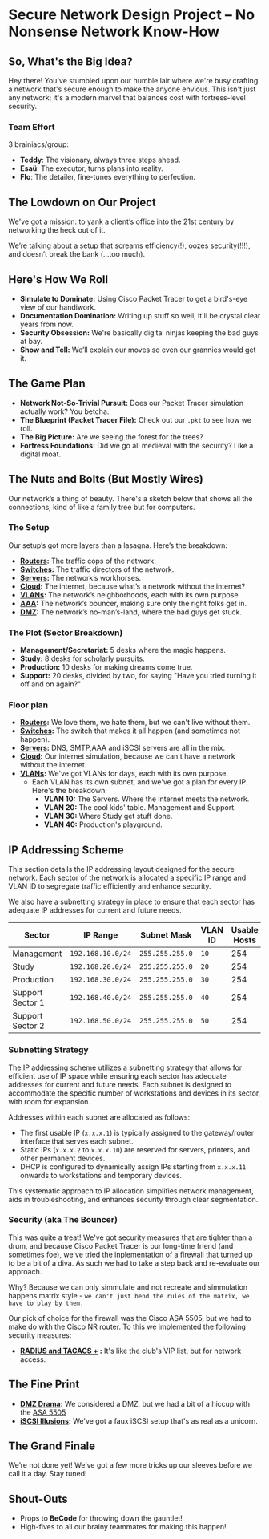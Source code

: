 # Secure Network Design Project – No Nonsense Network Know-How

## So, What's the Big Idea?

Hey there! You've stumbled upon our humble lair where we're busy crafting a network that's secure enough to make the anyone envious. This isn't just any network; it's a modern marvel that balances cost with fortress-level security.

### Team Effort

3 brainiacs/group:
- **Teddy**: The visionary, always three steps ahead.
- **Esaü**: The executor, turns plans into reality.
- **Flo**: The detailer, fine-tunes everything to perfection.

## The Lowdown on Our Project

We've got a mission: to yank a client’s office into the 21st century by networking the heck out of it.
 
We’re talking about a setup that screams efficiency(!), oozes security(!!!), and doesn’t break the bank (...too much).

## Here's How We Roll

- **Simulate to Dominate:** Using Cisco Packet Tracer to get a bird's-eye view of our handiwork.
- **Documentation Domination:** Writing up stuff so well, it'll be crystal clear years from now.
- **Security Obsession:** We're basically digital ninjas keeping the bad guys at bay.
- **Show and Tell:** We’ll explain our moves so even our grannies would get it.

## The Game Plan

- **Network Not-So-Trivial Pursuit:** Does our Packet Tracer simulation actually work? You betcha.
- **The Blueprint (Packet Tracer File):** Check out our `.pkt` to see how we roll.
- **The Big Picture:** Are we seeing the forest for the trees?
- **Fortress Foundations:** Did we go all medieval with the security? Like a digital moat.

## The Nuts and Bolts (But Mostly Wires)

Our network’s a thing of beauty. There's a sketch below that shows all the connections, kind of like a family tree but for computers.

### The Setup

Our setup’s got more layers than a lasagna. Here’s the breakdown:

- **[Routers](documentation/Routers/Routers.md):** The traffic cops of the network.
- **[Switches](documentation/Switches/Switches.md):** The traffic directors of the network.
- **[Servers](documentation/Servers/Servers.md):** The network’s workhorses.
- **[Cloud](documentation/Cloud/Cloud.md):** The internet, because what’s a network without the internet?
- **[VLANs](documentation/Servers/VLAN/VLAN.md):** The network’s neighborhoods, each with its own purpose.
- **[AAA](documentation/Servers/AAA/AAA.md):** The network’s bouncer, making sure only the right folks get in.
- **[DMZ](documentation/Servers/DMZ/DMZ.md):** The network’s no-man’s-land, where the bad guys get stuck.

### The Plot (Sector Breakdown)
- **Management/Secretariat:** 5 desks where the magic happens.
- **Study:** 8 desks for scholarly pursuits.
- **Production:** 10 desks for making dreams come true.
- **Support:** 20 desks, divided by two, for saying "Have you tried turning it off and on again?"

### Floor plan
  - **[Routers](documentation/Routers/Routers.md):** We love them, we hate them, but we can't live without them. 
  - **[Switches](documentation/Switches/switches.md):** The switch that makes it all happen  (and sometimes not happen).
  - **[Servers](documentation/Servers/servers.md):** DNS, SMTP,AAA and iSCSI servers are all in the mix.
  - **[Cloud]():** Our internet simulation, because we can't have a network without the internet.
  - **[VLANs](documentation/VLAN/VLAN):** We've got VLANs for days, each with its own purpose.
    - Each VLAN has its own subnet, and we've got a plan for every IP.
        Here's the breakdown:
      - **VLAN 10:** The Servers. Where the internet meets the network.
      - **VLAN 20:** The cool kids' table. Management and Support.
      - **VLAN 30:** Where Study get stuff done.
      - **VLAN 40:** Production's playground.

## IP Addressing Scheme

This section details the IP addressing layout designed for the secure network. Each sector of the network is allocated a specific IP range and VLAN ID to segregate traffic efficiently and enhance security.

We also have a subnetting strategy in place to ensure that each sector has adequate IP addresses for current and future needs.


| Sector           | IP Range          | Subnet Mask     | VLAN ID | Usable Hosts |
|------------------|-------------------|-----------------|---------|--------------|
| Management       | `192.168.10.0/24` | `255.255.255.0` | `10`    | 254          |
| Study            | `192.168.20.0/24` | `255.255.255.0` | `20`    | 254          |
| Production       | `192.168.30.0/24` | `255.255.255.0` | `30`    | 254          |
| Support Sector 1 | `192.168.40.0/24` | `255.255.255.0` | `40`    | 254          |
| Support Sector 2 | `192.168.50.0/24` | `255.255.255.0` | `50`    | 254          |

### Subnetting Strategy

The IP addressing scheme utilizes a subnetting strategy that allows for efficient use of IP space while ensuring each sector has adequate addresses for current and future needs. Each subnet is designed to accommodate the specific number of workstations and devices in its sector, with room for expansion.

Addresses within each subnet are allocated as follows:

- The first usable IP (`x.x.x.1`) is typically assigned to the gateway/router interface that serves each subnet.
- Static IPs (`x.x.x.2` to `x.x.x.10`) are reserved for servers, printers, and other permanent devices.
- DHCP is configured to dynamically assign IPs starting from `x.x.x.11` onwards to workstations and temporary devices.

This systematic approach to IP allocation simplifies network management, aids in troubleshooting, and enhances security through clear segmentation.


### Security (aka The Bouncer)
This was quite a treat! We've got security measures that are tighter than a drum, and because Cisco Packet Tracer is our long-time friend (and sometimes foe), we've tried the inplementation of a firewall that turned up to be a bit of a diva. As such we had to take a step back and re-evaluate our approach.

 Why? Because we can only simmulate and not recreate and simmulation happens matrix style - `we can't just bend the rules of the matrix, we have to play by them.`

 Our pick of choice for the firewall was the Cisco ASA 5505, but we had to make do with the Cisco NR router.
 To this we implemented the following security measures:
- **[RADIUS and TACACS +](documentation/Servers/AAA/AAA.md) :** It's like the club's VIP list, but for network access.

## The Fine Print
- **[DMZ Drama](documentation/Servers/DMZ/DMZ.md):** We considered a DMZ, but we had a bit of a hiccup with the [ASA 5505](documentation/Servers/ASA/ASA.md)
- **[iSCSI Illusions](documentation/Servers/iSCSI/iSCSI.md):** We've got a faux iSCSI setup that's as real as a unicorn.

## The Grand Finale
We’re not done yet! We’ve got a few more tricks up our sleeves before we call it a day. Stay tuned!

## Shout-Outs
- Props to **BeCode** for throwing down the gauntlet!
- High-fives to all our brainy teammates for making this happen!


